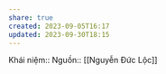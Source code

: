 ```yaml
---
share: true
created: 2023-09-05T16:17
updated: 2023-09-30T18:15
---
```

Khái niệm:: 
Nguồn:: [[Nguyễn Đức Lộc]]
